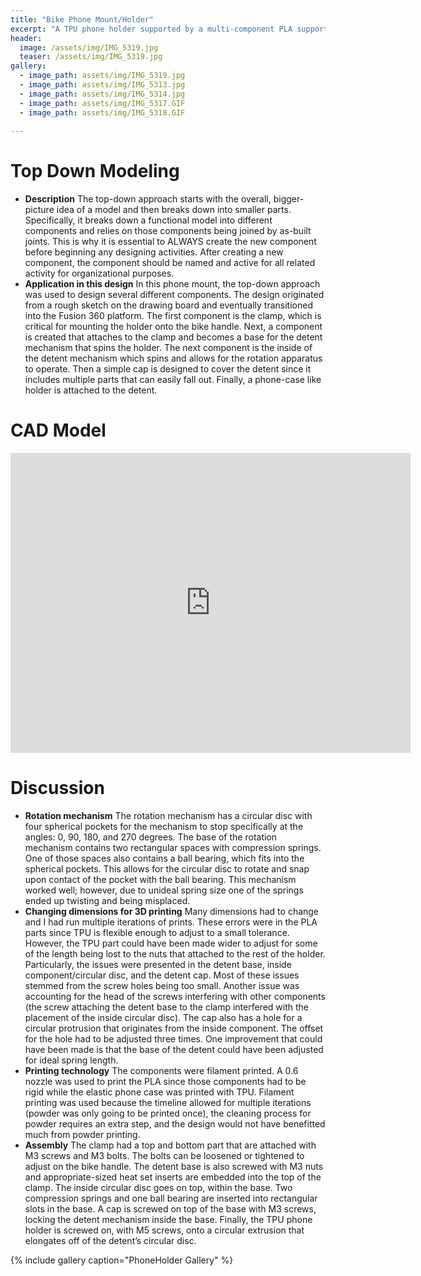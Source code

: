 ```yaml
---
title: "Bike Phone Mount/Holder"
excerpt: "A TPU phone holder supported by a multi-component PLA support structure that mounts on a bike. The phone holder rotates and snaps into place at certain angles."
header:
  image: /assets/img/IMG_5319.jpg
  teaser: /assets/img/IMG_5319.jpg
gallery:
  - image_path: assets/img/IMG_5319.jpg
  - image_path: assets/img/IMG_5313.jpg
  - image_path: assets/img/IMG_5314.jpg
  - image_path: assets/img/IMG_5317.GIF
  - image_path: assets/img/IMG_5318.GIF
 
---
```


# Top Down Modeling

* **Description** The top-down approach starts with the overall, bigger-picture idea of a model and then breaks down into smaller parts. Specifically, it breaks down a functional model into different components and relies on those components being joined by as-built joints. This is why it is essential to ALWAYS create the new component before beginning any designing activities. After creating a new component, the component should be named and active for all related activity for organizational purposes. 
* **Application in this design** In this phone mount, the top-down approach was used to design several different components. The design originated from a rough sketch on the drawing board and eventually transitioned into the Fusion 360 platform. The first component is the clamp, which is critical for mounting the holder onto the bike handle. Next, a component is created that attaches to the clamp and becomes a base for the detent mechanism that spins the holder. The next component is the inside of the detent mechanism which spins and allows for the rotation apparatus to operate. Then a simple cap is designed to cover the detent since it includes multiple parts that can easily fall out. Finally, a phone-case like holder is attached to the detent.
‌
# CAD Model
<iframe src="https://vanderbilt643.autodesk360.com/shares/public/SH286ddQT78850c0d8a488ee11b84e1b41a9?mode=embed" width="640" height="480" allowfullscreen="true" webkitallowfullscreen="true" mozallowfullscreen="true"  frameborder="0"></iframe>

# Discussion

* **Rotation mechanism** The rotation mechanism has a circular disc with four spherical pockets for the mechanism to stop specifically at the angles: 0, 90, 180, and 270 degrees. The base of the rotation mechanism contains two rectangular spaces with compression springs. One of those spaces also contains a ball bearing, which fits into the spherical pockets. This allows for the circular disc to rotate and snap upon contact of the pocket with the ball bearing. This mechanism worked well; however, due to unideal spring size one of the springs ended up twisting and being misplaced.
* **Changing dimensions for 3D printing** Many dimensions had to change and I had run multiple iterations of prints. These errors were in the PLA parts since TPU is flexible enough to adjust to a small tolerance. However, the TPU part could have been made wider to adjust for some of the length being lost to the nuts that attached to the rest of the holder. Particularly, the issues were presented in the detent base, inside component/circular disc, and the detent cap. Most of these issues stemmed from the screw holes being too small. Another issue was accounting for the head of the screws interfering with other components (the screw attaching the detent base to the clamp interfered with the placement of the inside circular disc). The cap also has a hole for a circular protrusion that originates from the inside component. The offset for the hole had to be adjusted three times. One improvement that could have been made is that the base of the detent could have been adjusted for ideal spring length.
* **Printing technology** The components were filament printed. A 0.6 nozzle was used to print the PLA since those components had to be rigid while the elastic phone case was printed with TPU. Filament printing was used because the timeline allowed for multiple iterations (powder was only going to be printed once), the cleaning process for powder requires an extra step, and the design would not have benefitted much from powder printing.
* **Assembly** The clamp had a top and bottom part that are attached with M3 screws and M3 bolts. The bolts can be loosened or tightened to adjust on the bike handle. The detent base is also screwed with M3 nuts and appropriate-sized heat set inserts are embedded into the top of the clamp. The inside circular disc goes on top, within the base. Two compression springs and one ball bearing are inserted into rectangular slots in the base. A cap is screwed on top of the base with M3 screws, locking the detent mechanism inside the base. Finally, the TPU phone holder is screwed on, with M5 screws, onto a circular extrusion that elongates off of the detent’s circular disc.


{% include gallery caption="PhoneHolder Gallery" %}

